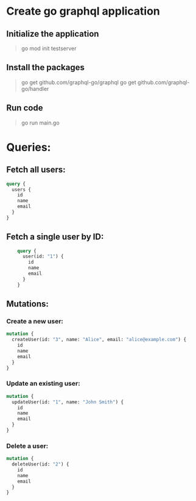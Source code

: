 
# Create go graphql application

## Initialize the application

> go mod init testserver

## Install the packages

> go get github.com/graphql-go/graphql
> go get github.com/graphql-go/handler

## Run code
> go run main.go

# Queries:

## Fetch all users:

```graphql
query {
  users {
    id
    name
    email
  }
}
```

## Fetch a single user by ID:

```graphql
    query {
      user(id: "1") {
        id
        name
        email
      }
    }
```

## Mutations:

### Create a new user:

```graphql
mutation {
  createUser(id: "3", name: "Alice", email: "alice@example.com") {
    id
    name
    email
  }
}
```

### Update an existing user:

```graphql
mutation {
  updateUser(id: "1", name: "John Smith") {
    id
    name
    email
  }
}
```

### Delete a user:

```graphql
mutation {
  deleteUser(id: "2") {
    id
    name
    email
  }
}
```